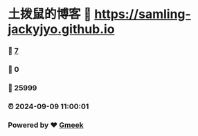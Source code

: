 # 土拨鼠的博客 :link: https://samling-jackyjyo.github.io 
### :page_facing_up: [7](https://samling-jackyjyo.github.io/tag.html) 
### :speech_balloon: 0 
### :hibiscus: 25999 
### :alarm_clock: 2024-09-09 11:00:01 
### Powered by :heart: [Gmeek](https://github.com/Meekdai/Gmeek)
